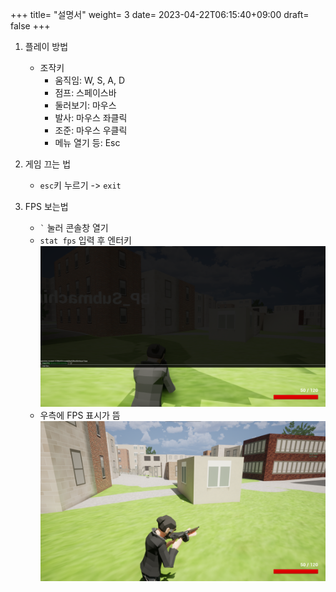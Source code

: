 +++
title= "설명서"
weight= 3
date= 2023-04-22T06:15:40+09:00
draft= false
+++

1. 플레이 방법
   * 조작키
     * 움직임: W, S, A, D
     * 점프: 스페이스바
     * 둘러보기: 마우스
     * 발사: 마우스 좌클릭
     * 조준: 마우스 우클릭
     * 메뉴 열기 등: Esc

2. 게임 끄는 법
   * ```esc```키 누르기 -> ```exit```
     
1. FPS 보는법
   * ``` ` ``` 눌러 콘솔창 열기
   * ``` stat fps ``` 입력 후 엔터키
![Image](Images/fps%20command.png)
   * 우측에 FPS 표시가 뜸
![Image](Images/show%20fps.png)